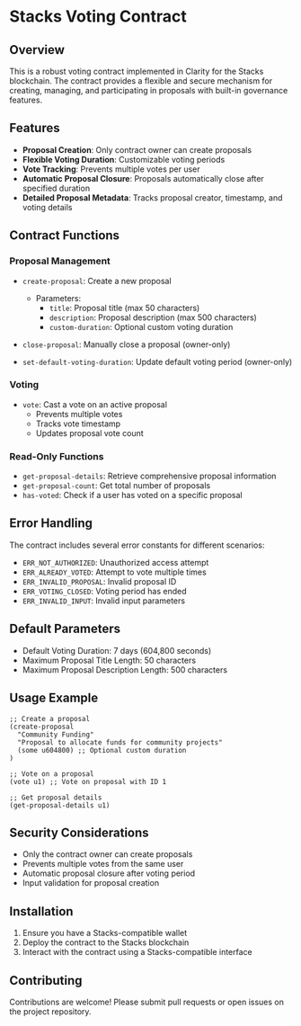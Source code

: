 # Stacks Voting Contract

## Overview

This is a robust voting contract implemented in Clarity for the Stacks blockchain. The contract provides a flexible and secure mechanism for creating, managing, and participating in proposals with built-in governance features.

## Features

- **Proposal Creation**: Only contract owner can create proposals
- **Flexible Voting Duration**: Customizable voting periods
- **Vote Tracking**: Prevents multiple votes per user
- **Automatic Proposal Closure**: Proposals automatically close after specified duration
- **Detailed Proposal Metadata**: Tracks proposal creator, timestamp, and voting details

## Contract Functions

### Proposal Management

- `create-proposal`: Create a new proposal
  - Parameters: 
    - `title`: Proposal title (max 50 characters)
    - `description`: Proposal description (max 500 characters)
    - `custom-duration`: Optional custom voting duration

- `close-proposal`: Manually close a proposal (owner-only)
- `set-default-voting-duration`: Update default voting period (owner-only)

### Voting

- `vote`: Cast a vote on an active proposal
  - Prevents multiple votes
  - Tracks vote timestamp
  - Updates proposal vote count

### Read-Only Functions

- `get-proposal-details`: Retrieve comprehensive proposal information
- `get-proposal-count`: Get total number of proposals
- `has-voted`: Check if a user has voted on a specific proposal

## Error Handling

The contract includes several error constants for different scenarios:
- `ERR_NOT_AUTHORIZED`: Unauthorized access attempt
- `ERR_ALREADY_VOTED`: Attempt to vote multiple times
- `ERR_INVALID_PROPOSAL`: Invalid proposal ID
- `ERR_VOTING_CLOSED`: Voting period has ended
- `ERR_INVALID_INPUT`: Invalid input parameters

## Default Parameters

- Default Voting Duration: 7 days (604,800 seconds)
- Maximum Proposal Title Length: 50 characters
- Maximum Proposal Description Length: 500 characters

## Usage Example

```clarity
;; Create a proposal
(create-proposal 
  "Community Funding" 
  "Proposal to allocate funds for community projects"
  (some u604800) ;; Optional custom duration
)

;; Vote on a proposal
(vote u1) ;; Vote on proposal with ID 1

;; Get proposal details
(get-proposal-details u1)
```

## Security Considerations

- Only the contract owner can create proposals
- Prevents multiple votes from the same user
- Automatic proposal closure after voting period
- Input validation for proposal creation

## Installation

1. Ensure you have a Stacks-compatible wallet
2. Deploy the contract to the Stacks blockchain
3. Interact with the contract using a Stacks-compatible interface

## Contributing

Contributions are welcome! Please submit pull requests or open issues on the project repository.


